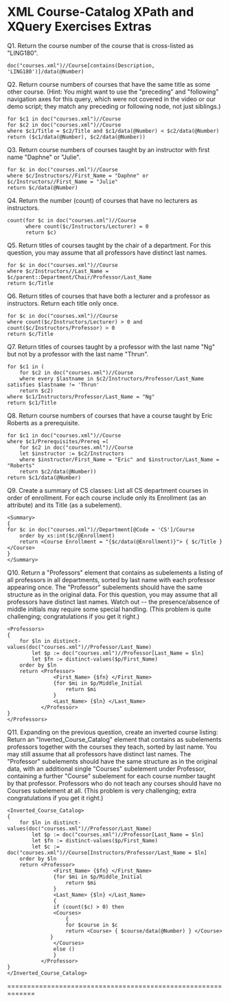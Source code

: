 XML Course-Catalog XPath and XQuery Exercises Extras
=============================================================
Q1. Return the course number of the course that is cross-listed as "LING180". 

```XQuery
doc("courses.xml")//Course[contains(Description, 'LING180')]/data(@Number)
```


Q2. Return course numbers of courses that have the same title as some other course. (Hint: You might want to use the "preceding" and "following" navigation axes for this query, which were not covered in the video or our demo script; they match any preceding or following node, not just siblings.) 

```XQuery
for $c1 in doc("courses.xml")//Course
for $c2 in doc("courses.xml")//Course
where $c1/Title = $c2/Title and $c1/data(@Number) < $c2/data(@Number)
return ($c1/data(@Number), $c2/data(@Number))
```

Q3. Return course numbers of courses taught by an instructor with first name "Daphne" or "Julie". 

```XQuery
for $c in doc("courses.xml")//Course
where $c/Instructors//First_Name = "Daphne" or $c/Instructors//First_Name = "Julie"
return $c/data(@Number)
```


Q4. Return the number (count) of courses that have no lecturers as instructors. 

```XQuery
count(for $c in doc("courses.xml")//Course
      where count($c/Instructors/Lecturer) = 0
      return $c)
```


Q5. Return titles of courses taught by the chair of a department. For this question, you may assume that all professors have distinct last names. 

```XQuery
for $c in doc("courses.xml")//Course
where $c/Instructors//Last_Name = $c/parent::Department/Chair/Professor/Last_Name
return $c/Title
```


Q6. Return titles of courses that have both a lecturer and a professor as instructors. Return each title only once. 

```XQuery
for $c in doc("courses.xml")//Course
where count($c/Instructors/Lecturer) > 0 and count($c/Instructors/Professor) > 0
return $c/Title
```


Q7. Return titles of courses taught by a professor with the last name "Ng" but not by a professor with the last name "Thrun". 

```XQuery
for $c1 in (
    for $c2 in doc("courses.xml")//Course
    where every $lastname in $c2/Instructors/Professor/Last_Name satisfies $lastname != 'Thrun'
    return $c2)
where $c1/Instructors/Professor/Last_Name = "Ng"
return $c1/Title
```


Q8. Return course numbers of courses that have a course taught by Eric Roberts as a prerequisite. 

```XQuery
for $c1 in doc("courses.xml")//Course
where $c1/Prerequisites/Prereq =(
    for $c2 in doc("courses.xml")//Course
    let $instructor := $c2/Instructors
    where $instructor/First_Name = "Eric" and $instructor/Last_Name = "Roberts"
    return $c2/data(@Number))
return $c1/data(@Number)
```


Q9. Create a summary of CS classes: List all CS department courses in order of enrollment. For each course include only its Enrollment (as an attribute) and its Title (as a subelement). 

```XQuery
<Summary>
{
for $c in doc("courses.xml")//Department[@Code = 'CS']/Course
    order by xs:int($c/@Enrollment)
    return <Course Enrollment = "{$c/data(@Enrollment)}"> { $c/Title } </Course>
}
</Summary>
```


Q10. Return a "Professors" element that contains as subelements a listing of all professors in all departments, sorted by last name with each professor appearing once. The "Professor" subelements should have the same structure as in the original data. For this question, you may assume that all professors have distinct last names. Watch out -- the presence/absence of middle initials may require some special handling. (This problem is quite challenging; congratulations if you get it right.) 

```XQuery
<Professors>
{
    for $ln in distinct-values(doc("courses.xml")//Professor/Last_Name)
        let $p := doc("courses.xml")//Professor[Last_Name = $ln]
        let $fn := distinct-values($p/First_Name)
    order by $ln
    return <Professor> 
               <First_Name> {$fn} </First_Name>
               {for $mi in $p/Middle_Initial
                   return $mi
               }
               <Last_Name> {$ln} </Last_Name>
           </Professor>
}
</Professors>
```


Q11. Expanding on the previous question, create an inverted course listing: Return an "Inverted_Course_Catalog" element that contains as subelements professors together with the courses they teach, sorted by last name. You may still assume that all professors have distinct last names. The "Professor" subelements should have the same structure as in the original data, with an additional single "Courses" subelement under Professor, containing a further "Course" subelement for each course number taught by that professor. Professors who do not teach any courses should have no Courses subelement at all. (This problem is very challenging; extra congratulations if you get it right.) 

```XQuery
<Inverted_Course_Catalog>
{
    for $ln in distinct-values(doc("courses.xml")//Professor/Last_Name)
        let $p := doc("courses.xml")//Professor[Last_Name = $ln]
        let $fn := distinct-values($p/First_Name)
        let $c := doc("courses.xml")//Course[Instructors/Professor/Last_Name = $ln]
    order by $ln
    return <Professor> 
               <First_Name> {$fn} </First_Name>
               {for $mi in $p/Middle_Initial
                   return $mi
               }
               <Last_Name> {$ln} </Last_Name>
               {
               if (count($c) > 0) then
               <Courses> 
                   {
                   for $course in $c
                   return <Course> { $course/data(@Number) } </Course>
              }
               </Courses>
               else ()
               }
           </Professor>
}
</Inverted_Course_Catalog>
```
=============================================================